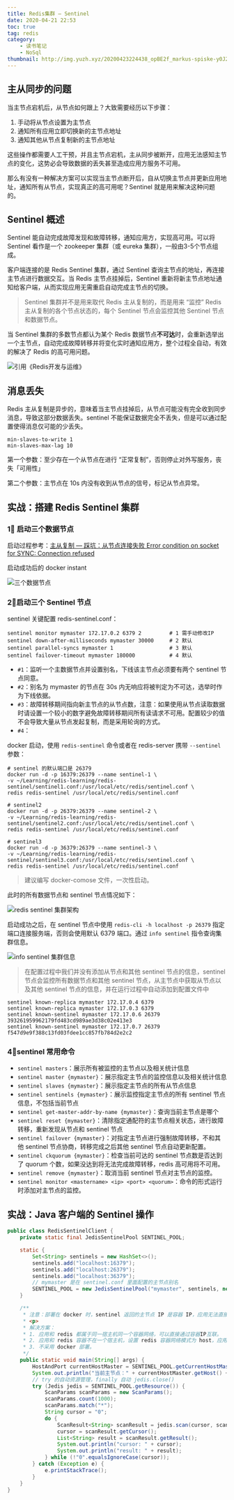 ```yaml
---
title: Redis集群 — Sentinel
date: 2020-04-21 22:53
toc: true
tag: redis
category:
    - 读书笔记
    - NoSql
thumbnail: http://img.yuzh.xyz/20200423224438_opBE2f_markus-spiske-y0J2yf7njHs-unsplash.jpeg
---
```


## 主从同步的问题
当主节点宕机后，从节点如何跟上？大致需要经历以下步骤：

1. 手动将从节点设置为主节点
2. 通知所有应用立即切换新的主节点地址
3. 通知其他从节点复制新的主节点地址

这些操作都需要人工干预，并且主节点宕机，主从同步被断开，应用无法感知主节点的变化，这势必会导致数据的丢失甚至造成应用方服务不可用。

那么有没有一种解决方案可以实现当主节点断开后，自从切换主节点并更新应用地址，通知所有从节点，实现真正的高可用呢？Sentinel 就是用来解决这种问题的。

<!-- more -->
## Sentinel 概述
Sentinel 能自动完成故障发现和故障转移，通知应用方，实现高可用。可以将 Sentinel 看作是一个 zookeeper 集群（或 eureka 集群），一般由3-5个节点组成。

客户端连接的是 Redis Sentinel 集群，通过 Sentinel 查询主节点的地址，再连接主节点进行数据交互。当 Redis 主节点挂掉后，Sentinel 重新将新主节点地址通知给客户端，从而实现应用无需重启自动完成主节点的切换。

> Sentinel 集群并不是用来取代 Redis 主从复制的，而是用来 “监控” Redis 主从复制的各个节点状态的，每个 Sentinel 节点会监控其他 Sentinel 节点和数据节点。

当 Sentinel 集群的多数节点都认为某个 Redis 数据节点**不可达**时，会重新选举出一个主节点，自动完成故障转移并将变化实时通知应用方，整个过程全自动，有效的解决了 Redis 的高可用问题。

![引用《Redis开发与运维》](http://img.yuzh.xyz/20200422172023_Em0d3G_Screenshot.png)

## 消息丢失
Redis 主从复制是异步的，意味着当主节点挂掉后，从节点可能没有完全收到同步消息，导致这部分数据丢失。sentinel 不能保证数据完全不丢失，但是可以通过配置使得消息仅可能的少丢失。

    min-slaves-to-write 1
    min-slaves-max-lag 10

第一个参数：至少存在一个从节点在进行 “正常复制”，否则停止对外写服务，丧失「可用性」

第二个参数：主节点在 10s 内没有收到从节点的信号，标记从节点异常。

## 实战：搭建 Redis Sentinel 集群
### 1⃣️ 启动三个数据节点
启动过程参考：[主从复制 — 踩坑：从节点连接失败 Error condition on socket for SYNC: Connection refused](http://yuzh.xyz/2020/04/20/3-1.Redis集群%20—%20主从复制/#踩坑：从节点连接失败-Error-condition-on-socket-for-SYNC-Connection-refused)

启动成功后的 docker instant

![三个数据节点](http://img.yuzh.xyz/20200423112752_t3AjF4_Screenshot.png)

### 2⃣️启动三个 Sentinel 节点

sentinel 关键配置 redis-sentinel.conf：

    sentinel monitor mymaster 172.17.0.2 6379 2         # 1 需手动修改IP
    sentinel down-after-milliseconds mymaster 30000     # 2 默认
    sentinel parallel-syncs mymaster 1                  # 3 默认
    sentinel failover-timeout mymaster 180000           # 4 默认

- `#1`：监听一个主数据节点并设置别名，下线该主节点必须要有两个 sentinel 节点同意。
- `#2`：别名为 mymaster 的节点在 30s 内无响应将被判定为不可达，选举时作为下线依据。
- `#3`：故障转移期间指向新主节点的从节点数，注意：如果使用从节点读取数据时请设置一个较小的数字避免故障转移期间所有读请求不可用。配置较少的值不会导致大量从节点发起复制，而是采用轮询的方式。
- `#4`：

docker 启动，使用 `redis-sentinel` 命令或者在 redis-server 携带 `--sentinel` 参数：

    # sentinel 的默认端口是 26379
    docker run -d -p 16379:26379 --name sentinel-1 \
    -v ~/Learning/redis-learning/redis-sentinel/sentinel1.conf:/usr/local/etc/redis/sentinel.conf \
    redis redis-sentinel /usr/local/etc/redis/sentinel.conf

    # sentinel2
    docker run -d -p 26379:26379 --name sentinel-2 \
    -v ~/Learning/redis-learning/redis-sentinel/sentinel2.conf:/usr/local/etc/redis/sentinel.conf \
    redis redis-sentinel /usr/local/etc/redis/sentinel.conf

    # sentinel3
    docker run -d -p 36379:26379 --name sentinel-3 \
    -v ~/Learning/redis-learning/redis-sentinel/sentinel3.conf:/usr/local/etc/redis/sentinel.conf \
    redis redis-sentinel /usr/local/etc/redis/sentinel.conf

> 建议编写 docker-comose 文件，一次性启动。

此时的所有数据节点和 sentinel 节点情况如下：

![redis sentinel 集群架构](http://img.yuzh.xyz/20200423233618_F5aHiS_Screenshot.png)

启动成功之后，在 sentinel 节点中使用 `redis-cli -h localhost -p 26379` 指定端口连接服务端，否则会使用默认 6379 端口。通过 `info sentinel` 指令查询集群信息。

![info sentinel 集群信息](http://img.yuzh.xyz/20200423233443_LvZRLY_Screenshot.png)

> 在配置过程中我们并没有添加从节点和其他 sentinel 节点的信息，sentinel 节点会监控所有数据节点和其他 sentinel 节点，从主节点中获取从节点以及其他 sentinel 节点的信息，并在运行过程中自动添加到配置文件中

    sentinel known-replica mymaster 172.17.0.4 6379
    sentinel known-replica mymaster 172.17.0.3 6379
    sentinel known-sentinel mymaster 172.17.0.6 26379 393261959962179fd483cd989ae3d38c02e413e3
    sentinel known-sentinel mymaster 172.17.0.7 26379 f547d9e9f388c13fd03fdee1cc857fb784d2e2c2

### 4⃣️sentinel 常用命令

- `sentinel masters`：展示所有被监控的主节点以及相关统计信息
- `sentinel master {mymaster}`：展示指定主节点的监控信息以及相关统计信息
- `sentinel slaves {mymaster}`：展示指定主节点的所有从节点信息
- `sentinel sentinels {mymaster}`：展示监控指定主节点的所有 sentinel 节点信息，不包括当前节点
- `sentinel get-master-addr-by-name {mymaster}`：查询当前主节点是哪个
- `sentinel reset {mymaster}`：清除指定通配符的主节点相关状态，进行故障转移，重新发现从节点和 sentinel 节点
- `sentinel failover {mymaster}`：对指定主节点进行强制故障转移，不和其他 sentinel 节点协商，转移完成之后其他 sentinel 节点自动更新配置。
- `sentinel ckquorum {mymaster}`：检查当前可达的 sentinel 节点数是否达到了 quorum 个数，如果没达到将无法完成故障转移，redis 高可用将不可用。
- `sentinel remove {mymaster}`：取消当前 sentinel 节点对主节点的监控。
- `sentinel monitor <mastername> <ip> <port> <quorum>`：命令的形式运行时添加对主节点的监控。

## 实战：Java 客户端的 Sentinel 操作

```Java
public class RedisSentinelClient {
    private static final JedisSentinelPool SENTINEL_POOL;

    static {
        Set<String> sentinels = new HashSet<>();
        sentinels.add("localhost:16379");
        sentinels.add("localhost:26379");
        sentinels.add("localhost:36379");
        // mymaster 是在 sentinel.conf 里面配置的主节点别名
        SENTINEL_POOL = new JedisSentinelPool("mymaster", sentinels, new JedisPoolConfig(), 5000);
    }

    /**
     * 注意：部署在 docker 时，sentinel 返回的主节点 IP 是容器 IP，应用无法直接通过容器内的 IP 连接到主节点。
     * <p>
     * 解决方案：
     * 1. 应用和 redis 都属于同一宿主机同一个容器网络，可以直接通过容器IP互联。
     * 2. 应用和 redis 容器不在一个宿主机，设置 redis 容器网络模式为 host，应用和访问普通宿主机一样访问。
     * 3. 不采用 docker 部署。
     */
    public static void main(String[] args) {
        HostAndPort currentHostMaster = SENTINEL_POOL.getCurrentHostMaster();
        System.out.println("当前主节点：" + currentHostMaster.getHost() + "，当前端口：" + currentHostMaster.getPort());
        // try 的自动资源管理，finally 自动 jedis.close()
        try (Jedis jedis = SENTINEL_POOL.getResource()) {
            ScanParams scanParams = new ScanParams();
            scanParams.count(1000);
            scanParams.match("*");
            String cursor = "0";
            do {
                ScanResult<String> scanResult = jedis.scan(cursor, scanParams);
                cursor = scanResult.getCursor();
                List<String> result = scanResult.getResult();
                System.out.println("cursor: " + cursor);
                System.out.println("result: " + result);
            } while (!"0".equalsIgnoreCase(cursor));
        } catch (Exception e) {
            e.printStackTrace();
        }
    }
}
```
